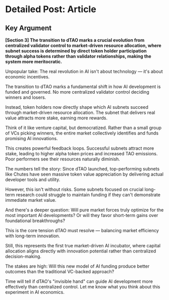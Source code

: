 # Detailed Post: Article

## Key Argument

**[Section 3] The transition to dTAO marks a crucial evolution from centralized validator control to market-driven resource allocation, where subnet success is determined by direct token holder participation through alpha tokens rather than validator relationships, making the system more meritocratic.**

Unpopular take: The real revolution in AI isn't about technology — it's about economic incentives.

The transition to dTAO marks a fundamental shift in how AI development is funded and governed. No more centralized validator control deciding winners and losers.

Instead, token holders now directly shape which AI subnets succeed through market-driven resource allocation. The subnet that delivers real value attracts more stake, earning more rewards.

Think of it like venture capital, but democratized. Rather than a small group of VCs picking winners, the entire market collectively identifies and funds promising AI innovations.

This creates powerful feedback loops. Successful subnets attract more stake, leading to higher alpha token prices and increased TAO emissions. Poor performers see their resources naturally diminish.

The numbers tell the story: Since dTAO launched, top-performing subnets like Chutes have seen massive token value appreciation by delivering actual developer tools and utility.

However, this isn't without risks. Some subnets focused on crucial long-term research could struggle to maintain funding if they can't demonstrate immediate market value.

And there's a deeper question: Will pure market forces truly optimize for the most important AI developments? Or will they favor short-term gains over foundational breakthroughs?

This is the core tension dTAO must resolve — balancing market efficiency with long-term innovation.

Still, this represents the first true market-driven AI incubator, where capital allocation aligns directly with innovation potential rather than centralized decision-making.

The stakes are high: Will this new model of AI funding produce better outcomes than the traditional VC-backed approach?

Time will tell if dTAO's "invisible hand" can guide AI development more effectively than centralized control. Let me know what you think about this experiment in AI economics.
